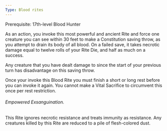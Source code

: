 ```yaml
---
Type: Blood rites
---
```

Prerequisite: 17th-level Blood Hunter

As an action, you invoke this most powerful and ancient Rite and force one creature you can see within 30 feet to make a Constitution saving throw, as you attempt to drain its body of all blood. On a failed save, it takes necrotic damage equal to twelve rolls of your Rite Die, and half as much on a success.

Any creature that you have dealt damage to since the start of your previous turn has disadvantage on this saving throw.

Once your invoke this Blood Rite you must finish a short or long rest before you can invoke it again. You cannot make a Vital Sacrifice to circumvent this once per rest restriction.

###### Empowered Exsanguination.
This Rite ignores necrotic resistance and treats immunity as resistance. Any creatures killed by this Rite are reduced to a pile of flesh-colored dust.